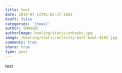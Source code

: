 ```yaml
---
title: test
date: 2019-07-11T01:02:17.166Z
draft: false
categories: '[news]'
author: SNHUSBC
authorImage: bowling/static/snhusbc.jpg
image: /bowling/static/activity-ball-bowl-4192.jpg
comments: true
share: true
type: post
---
```

test

